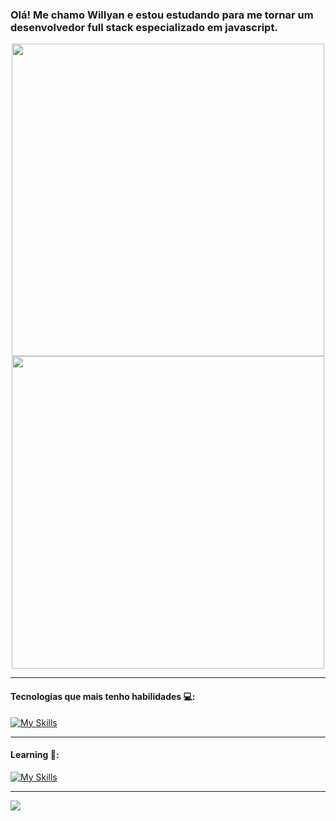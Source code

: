 <h3>Olá! Me chamo Willyan e estou estudando para me tornar um desenvolvedor full stack especializado em javascript.</h3>

<div align="center">
<img width="500px" src="https://github-readme-stats.vercel.app/api/top-langs/?username=willyanferreira&layout=compact&langs_count=7&theme=tokyonight&hide_border=true"/>
<img width="500px" src="https://github-readme-streak-stats.herokuapp.com/?user=willyanferreira&theme=tokyonight&hide_border=true"/>
</div>

<hr />

<h4>Tecnologias que mais tenho habilidades 💻:</h4>

[![My Skills](https://skills.thijs.gg/icons?i=html,css,js,vscode,github)](https://skills.thijs.gg)

<hr />

<h4>Learning 🌱:</h4>

[![My Skills](https://skills.thijs.gg/icons?i=react,figma,nodejs,mysql,git)](https://skills.thijs.gg)
  
<hr />

<a href="https://www.linkedin.com/in/willyan-cfdss/" target="_blank"><img src="https://img.shields.io/badge/-LinkedIn-%230077B5?style=for-the-badge&logo=linkedin&logoColor=white" target="_blank"></a>

